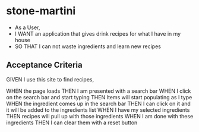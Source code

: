 # stone-martini

* As a User,
* I WANT an application that gives drink recipes for what I have in my house
* SO THAT I can not waste ingredients and learn new recipes

## Acceptance Criteria

GIVEN I use this site to find recipes,

WHEN the page loads
THEN I am presented with a search bar 
WHEN I click on the search bar and start typing
THEN Items will start populating as I type
WHEN the ingredient comes up in the search bar
THEN I can click on it and it will be added to the ingredients list 
WHEN I have my selected ingredients
THEN recipes will pull up with those ingredients
WHEN I am done with these ingredients
THEN I can clear them with a reset button
